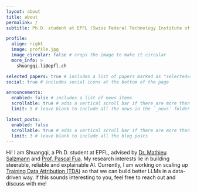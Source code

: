```yaml
---
layout: about
title: about
permalink: /
subtitle: Ph.D. student at EPFL (Swiss Federal Technology Institute of Lausanne)

profile:
  align: right
  image: profile.jpg
  image_circular: false # crops the image to make it circular
  more_info: >
    shuangqi.li@epfl.ch

selected_papers: true # includes a list of papers marked as "selected={true}"
social: true # includes social icons at the bottom of the page

announcements:
  enabled: false # includes a list of news items
  scrollable: true # adds a vertical scroll bar if there are more than 3 news items
  limit: 5 # leave blank to include all the news in the `_news` folder

latest_posts:
  enabled: false
  scrollable: true # adds a vertical scroll bar if there are more than 3 new posts items
  limit: 3 # leave blank to include all the blog posts
---
```


Hi! I am Shuangqi, a Ph.D. student at EPFL, advised by [Dr. Mathieu Salzmann](https://people.epfl.ch/mathieu.salzmann/) and [Prof. Pascal Fua](https://people.epfl.ch/pascal.fua). My research interests lie in building steerable, reliable and explainable AI. Currently, I am working on scaling up <a href="#" class="tda-popover" tabindex="0" data-bs-toggle="popover" data-bs-trigger="focus" data-bs-placement="top" data-bs-content="Training Data Attribution helps identify which training examples most influence a model's predictions on specific test cases." style="text-decoration: underline dotted; cursor: help;">Training Data Attribution (TDA)</a> so that we can build better LLMs in a data-driven way. If this sounds interesting to you, feel free to reach out and discuss with me!

<script>
document.addEventListener('DOMContentLoaded', function() {
  var popoverTriggerList = [].slice.call(document.querySelectorAll('[data-bs-toggle="popover"]'));
  var popoverList = popoverTriggerList.map(function (popoverTriggerEl) {
    return new bootstrap.Popover(popoverTriggerEl);
  });
});
</script>
